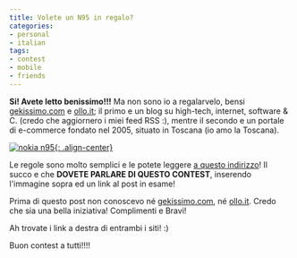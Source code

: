 ```yaml
---
title: Volete un N95 in regalo?
categories:
- personal
- italian
tags:
- contest
- mobile
- friends
---
```

**Si! Avete letto benissimo!!!** Ma non sono io a regalarvelo, bensi
[gekissimo.com](http://www.geekissimo.com/ "http://www.geekissimo.com" )
e [ollo.it](http://ollo.it/ "http://ollo.it/" ); il primo e un blog su high-tech,
internet, software &amp; C. (credo che aggiornero i miei feed RSS :),
mentre il secondo e un portale di e-commerce fondato nel 2005, situato in
Toscana (io amo la Toscana).

[![nokia n95]({{site.url}}/images/nokia-n95ok.jpg){: .align-center}](http://www.geekissimo.com/2007/06/18/contest-il-nokia-n95-te-lo-regalano-geekissimo-e-ollo-store "nokia n95" )

Le regole sono molto semplici e le potete leggere [a questo indirizzo](http://www.geekissimo.com/2007/06/18/contest-il-nokia-n95-te-lo-regalano-geekissimo-e-ollo-store "http://www.geekissimo.com/2007/06/18/contest-il-nokia-n95-te-lo-regalano-geekissimo-e-ollo-store" )!
Il succo e che **DOVETE PARLARE DI QUESTO CONTEST**, inserendo l'immagine sopra ed un link al post in esame!

Prima di questo post non conoscevo né
[gekissimo.com](http://www.geekissimo.com/ "http://www.geekissimo.com" ), né
[ollo.it](http://ollo.it/ "http://ollo.it/" ). Credo che sia una bella
iniziativa! Complimenti e Bravi!

Ah trovate i link a destra di entrambi i siti! :)

Buon contest a tutti!!!!

